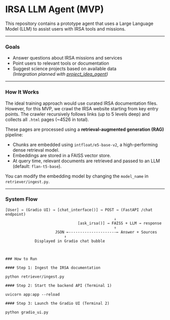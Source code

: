 # IRSA LLM Agent (MVP)

This repository contains a prototype agent that uses a Large Language Model (LLM) to assist users with IRSA tools and missions.

---

### Goals
- Answer questions about IRSA missions and services
- Point users to relevant tools or documentation
- Suggest science projects based on available data  
  _(Integration planned with [project_idea_agent](https://github.com/xoubish/project_idea_agent))_

---

### How It Works

The ideal training approach would use curated IRSA documentation files. However, for this MVP, we crawl the IRSA website starting from key entry points. The crawler recursively follows links (up to 5 levels deep) and collects all `.html` pages (~4526 in total).  

These pages are processed using a **retrieval-augmented generation (RAG)** pipeline:
- Chunks are embedded using `intfloat/e5-base-v2`, a high-performing dense retrieval model.
- Embeddings are stored in a FAISS vector store.
- At query time, relevant documents are retrieved and passed to an LLM (default: `flan-t5-base`).

You can modify the embedding model by changing the `model_name` in `retriever/ingest.py`.

---

### System Flow

```text
[User] → (Gradio UI) → [chat_interface()] → POST → (FastAPI /chat endpoint)
                                                ↓
                                [ask_irsa()] → FAISS + LLM → response
                                                ↑
                      JSON ←---------------------← Answer + Sources
                          ↑
             Displayed in Gradio chat bubble



### How to Run

#### Step 1: Ingest the IRSA documentation

python retriever/ingest.py

#### Step 2: Start the backend API (Terminal 1)

uvicorn app:app --reload

#### Step 3: Launch the Gradio UI (Terminal 2)

python gradio_ui.py
